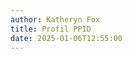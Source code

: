 ```yaml
---
author: Katheryn Fox
title: Profil PPID
date: 2025-01-06T12:55:00
---
```

<script>
const profilPPID = [
    {
        icon: '/icon/tentang-ppid.png',
        title: 'Tentang PPID',
        type: 'link',
        link: '/ms-profil-ppid/tentang-ppid'
    },
    {
        icon: '/icon/tugas-dan-wewenang-ppid.png', 
        title: 'Tugas dan Wewenang',
        type: 'link',
        link: '/ms-profil-ppid/tugas-dan-wewenang'
    },
    {
        icon: '/icon/visi-dan-misi-ppid.png',
        title: 'Visi dan Misi',
        type: 'link', 
        link: '/ms-profil-ppid/visi-dan-misi'
    },
    {
        icon: '/icon/maklumat-pelayanan-ppid.png',
        title: 'Maklumat Pelayanan',
        type: 'modal',
        link: '/images/maklumat-pelayanan-ppid.png'
    },
    {
        icon: '/icon/struktur-organisasi-ppid.png',
        title: 'Struktur Organisasi',
        type: 'modal',
        link: '/images/struktur-organisasi-ppid.png'
    }
];

function renderSections() {
    const container = document.querySelector('.container-menu');
    profilPPID.forEach(section => {
        const div = document.createElement('div');
        div.className = 'flex flex-col items-center menu-container';
        
        const content = section.type === 'modal' 
            ? `<div onclick="openImgModal('${section.link}')" class="bg-customGreen rounded-xl p-2 menu-item transition-all duration-300 cursor-pointer" 
                style="z-index: 5; width: 100px; height: 100px; overflow: hidden; opacity: 0.8; display: flex; justify-content: center; align-items: center;">
                <img src="${section.icon}" alt="${section.title}" class="h-4/5 max-h-full w-auto object-contain">
               </div>`
            : `<a href="${section.link}" class="bg-customGreen rounded-xl p-2 menu-item transition-all duration-300 cursor-pointer" 
                style="z-index: 5; width: 100px; height: 100px; overflow: hidden; opacity: 0.8; display: flex; justify-content: center; align-items: center;">
                <img src="${section.icon}" alt="${section.title}" class="h-4/5 max-h-full w-auto object-contain">
               </a>`;
               
        div.innerHTML = `
            ${content}
            <p class="text-base text-black text-center w-full mt-2">${section.title}</p>
        `;
        
        container.appendChild(div);
    });
}

document.addEventListener('DOMContentLoaded', renderSections);
</script>

<style>
.menu-container:hover .menu-item {
    transform: scale(1.1);
    opacity: 1;
    box-shadow: 0 4px 8px rgba(0,0,0,0.2);
}

.menu-container:hover .menu-title {
    font-weight: bold;
    color: #2F855A;
}

.container-menu {
    display: grid;
    grid-template-rows: auto auto;
    justify-content: center;
    gap: 2rem;
}

@media (min-width: 768px) {
    .container-menu {
        grid-template-rows: auto;
    }
    
    .container-menu > div:nth-last-child(-n+2) {
        grid-column: span 1;
        transform: translateX(50%);
    }
}
</style>

<div class="container container-menu px-32 gap-2 mx-auto grid grid-cols-2 md:grid-cols-3 max-w-4xl">
</div>